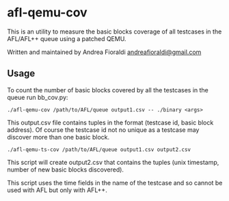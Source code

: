 # afl-qemu-cov

This is an utility to measure the basic blocks coverage of all testcases in the
AFL/AFL++ queue using a patched QEMU.

Written and maintained by Andrea Fioraldi <andreafioraldi@gmail.com>

## Usage

To count the number of basic blocks covered by all the testcases in the queue
run bb_cov.py:

`./afl-qemu-cov /path/to/AFL/queue output1.csv -- ./binary <args>`

This output.csv file contains tuples in the format
(testcase id, basic block address). Of course the testcase id not no unique as
a testcase may discover more than one basic block.

`./afl-qemu-ts-cov /path/to/AFL/queue output1.csv output2.csv`

This script will create output2.csv that contains the tuples
(unix timestamp, number of new basic blocks discovered).

This script uses the time fields in the name of the testcase and so cannot be
used with AFL but only with AFL++.
